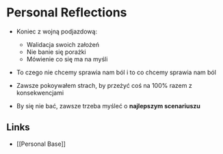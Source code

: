 # Personal Reflections

- Koniec z wojną podjazdową:
    - Walidacja swoich założeń 
    - Nie banie się porażki
    - Mówienie co się ma na myśli

- To czego nie chcemy sprawia nam ból i to co chcemy sprawia nam ból
- Zawsze pokoywałem strach, by przeżyć coś na 100% razem z konsekwencjami
- By się nie bać, zawsze trzeba myśleć o **najlepszym scenariuszu**

## Links
- [[Personal Base]]
